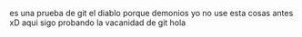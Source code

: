 es una prueba de git
el diablo porque demonios yo no use esta cosas antes 
xD
aqui sigo probando la vacanidad de git
hola 